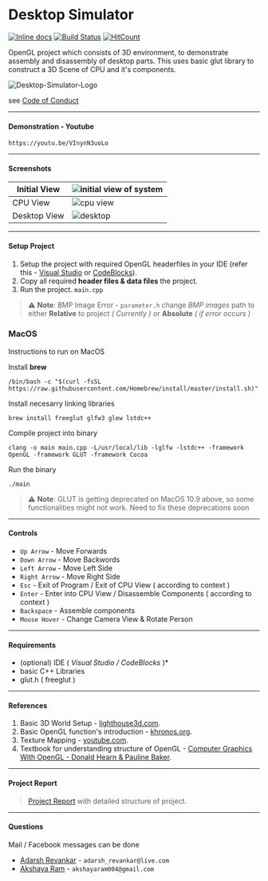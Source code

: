 # Desktop Simulator 
[![Inline docs](http://inch-ci.org/github/AdarshRevankar/Desktop-Simulator.svg?branch=master)](http://inch-ci.org/github/AdarshRevankar/Desktop-Simulator)
[![Build Status](https://travis-ci.org/AdarshRevankar/Desktop-Simulator.png?branch=master)](https://travis-ci.org/AdarshRevankar/Desktop-Simulator)
[![HitCount](http://hits.dwyl.com/AdarshRevankar/Desktop-Simulator.svg)](http://hits.dwyl.com/AdarshRevankar/Desktop-Simulator)

OpenGL project which consists of 3D environment, to demonstrate assembly and disassembly of desktop parts. This uses basic glut library to construct a 3D Scene of CPU and it's components.

![Desktop-Simulator-Logo](https://user-images.githubusercontent.com/48080453/79739766-4220f300-831c-11ea-9873-8991e212f4cb.png)

see [Code of Conduct](https://github.com/AdarshRevankar/Desktop-Simulator/blob/master/CODE_OF_CONDUCT.md)

---
#### Demonstration - Youtube
```https://youtu.be/VInynN3uoLo```

---
#### Screenshots

Initial View | <img src="https://user-images.githubusercontent.com/48080453/60199807-5a41f600-9862-11e9-849c-9f65a8638e0d.png" alt="initial view of system" style="max-height: 80px;"/>
--- | ---
CPU View | <img src="https://user-images.githubusercontent.com/48080453/60199855-73e33d80-9862-11e9-9d0f-3606fbb0bbb8.png" alt="cpu view" style="max-height: 80px;"/>
Desktop View | <img src="https://user-images.githubusercontent.com/48080453/60199856-73e33d80-9862-11e9-850e-467f089f63cc.png" alt="desktop" style="max-height: 80px;"/>

---

#### Setup Project
  1. Setup the project with required OpenGL headerfiles in your IDE (refer this - [Visual Studio](https://www.youtube.com/watch?v=k9LDF016_1A) or [CodeBlocks](https://www.youtube.com/watch?time_continue=79&v=Le4ub4apbn0)).
  2. Copy all required __header files & data files__ the project.
  3. Run the project. `main.cpp`
  
 > ⚠ **Note**: BMP Image Error - `parameter.h` change _BMP images_ path to either **Relative** to project *( Currently )* or **Absolute**  *( if error occurs )*

 ### MacOS
 Instructions to run on MacOS
 
 Install **brew**
 ```
 /bin/bash -c "$(curl -fsSL https://raw.githubusercontent.com/Homebrew/install/master/install.sh)"
 ```
 
 Install necesarry linking libraries
 ```
 brew install freeglut glfw3 glew lstdc++
 ```
 
 Compile project into binary
 ```
 clang -o main main.cpp -L/usr/local/lib -lglfw -lstdc++ -framework OpenGL -framework GLUT -framework Cocoa
 ```
 
 Run the binary
 ```
 ./main
 ```

 > ⚠ **Note**: GLUT is getting deprecated on MacOS 10.9 above, so some functionalities might not work. Need to fix these deprecations soon

---
  
#### Controls
  - `Up Arrow` - Move Forwards
  - `Down Arrow` - Move Backwords
  - `Left Arrow` - Move Left Side
  - `Right Arrow` - Move Right Side
  - `Esc` - Exit of Program / Exit of CPU View ( according to context )
  - `Enter` - Enter into CPU View / Disassemble Components ( according to context )
  - `Backspace` - Assemble components
  - `Mouse Hover` - Change Camera View & Rotate Person
  
---

#### Requirements
  - (optional) IDE ( *Visual Studio / CodeBlocks* )\*
  - basic C++ Libraries
  - glut.h ( freeglut )
    
---

#### References
  1. Basic 3D World Setup - [lighthouse3d.com](http://www.lighthouse3d.com/tutorials/glut-tutorial/).
  2. Basic OpenGL function's introduction - [khronos.org](https://www.khronos.org/).
  3. Texture Mapping - [youtube.com](https://www.youtube.com/watch?v=Eh0HeTCCgnE&t=452s).
  4. Textbook for understanding structure of OpenGL - [Computer Graphics With OpenGL - Donald Hearn & Pauline Baker](https://doc.lagout.org/programmation/OpenGL/Computer%20Graphics%20with%20OpenGL%20%284th%20ed.%29%20%5BHearn%2C%20Baker%20%26%20Carithers%202013%5D.pdf).
  
---

#### Project Report
> [Project Report](https://github.com/AdarshRevankar/GRAPHICAL-SIMULATION-OF-DESKTOP-AND-ITS-COMPONENTS/files/3331188/Report_GSDC.pdf) with detailed structure of project.

---

#### Questions
  Mail / Facebook messages can be done
  * [Adarsh Revankar](https://www.facebook.com/adarsh.revankar.3) - `adarsh_revankar@live.com`
  * [Akshaya Ram](https://www.facebook.com/akshaya.muthuraman) - `akshayaram004@gmail.com`
